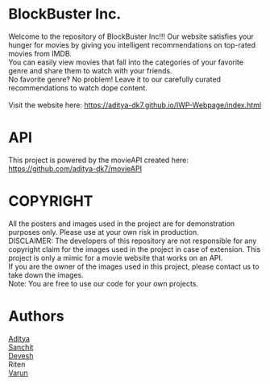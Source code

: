 # BlockBuster Inc.
Welcome to the repository of BlockBuster Inc!!!
Our website satisfies your hunger for movies by giving you intelligent recommendations on top-rated movies from IMDB.<br>
You can easily view movies that fall into the categories of your favorite genre and share them to watch with your friends.<br>
No favorite genre? No problem! Leave it to our carefully curated recommendations to watch dope content.
<br><br>
Visit the website here: https://aditya-dk7.github.io/IWP-Webpage/index.html

# API
This project is powered by the movieAPI created here: https://github.com/aditya-dk7/movieAPI
# COPYRIGHT
All the posters and images used in the project are for demonstration purposes only. Please use at your own risk in production.<br>
DISCLAIMER: The developers of this repository are not responsible for any copyright claim for the images used in the project in case of extension. This project is only a mimic for a movie website that works on an API. <br>
If you are the owner of the images used in this project, please contact us to take down the images.<br>
Note: You are free to use our code for your own projects. 

# Authors
<a href="https://github.com/aditya-dk7" style="color: inherit;">Aditya</a> <br>
<a href="https://github.com/bajajsanchit" style="color: inherit;">Sanchit</a> <br>
<a href="https://github.com/devesh040399" style="color: inherit;">Devesh</a> <br>
Riten <br>
<a href="https://github.com/varunchopra17" style="color: inherit;">Varun</a> <br>
